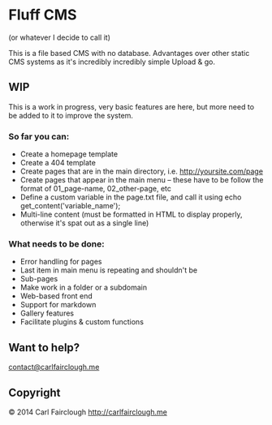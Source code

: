 # Fluff CMS
(or whatever I decide to call it)

This is a file based CMS with no database.
Advantages over other static CMS systems as it's incredibly incredibly simple
Upload & go.

## WIP

This is a work in progress, very basic features are here, but more need to be added to it to improve the system.

### So far you can:

- Create a homepage template
- Create a 404 template
- Create pages that are in the main directory, i.e. http://yoursite.com/page
- Create pages that appear in the main menu – these have to be follow the format of 01_page-name, 02_other-page, etc
- Define a custom variable in the page.txt file, and call it using  echo get_content('variable_name');
- Multi-line content (must be formatted in HTML to display properly, otherwise it's spat out as a single line)

### What needs to be done:

- Error handling for pages
- Last item in main menu is repeating and shouldn't be
- Sub-pages
- Make work in a folder or a subdomain
- Web-based front end
- Support for markdown
- Gallery features
- Facilitate plugins & custom functions

## Want to help?
contact@carlfairclough.me

## Copyright

© 2014 Carl Fairclough
<http://carlfairclough.me>
